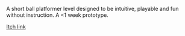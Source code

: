 A short ball platformer level designed to be intuitive, playable and fun without instruction. A <1 week prototype.

[Itch link](https://bladeprincess.itch.io/affordances-intuitive-design-prototype) 
